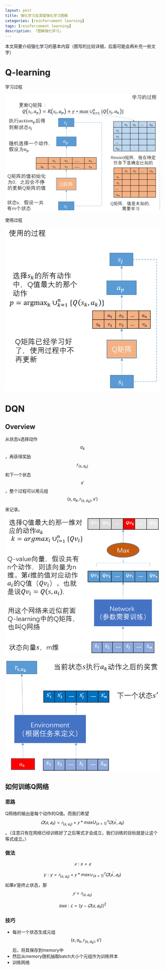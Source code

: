 ```yaml
---
layout: post  
title: 强化学习及深度强化学习图解
categories: [reinforcement learning]  
tags: [reinforcement learning]  
description: 「图解强化学习」   
---
```


本文简要介绍强化学习的基本内容（图写的比较详细，后面可能会再补充一些文字）

# Q-learning
学习过程
<center>
	<p><img src="https://raw.githubusercontent.com/xiangrongzeng/xiangrongzeng.github.io/master/_posts/graph/q-learning-learn.jpg" align="center"></p>
</center>

使用过程
<center>
	<p><img src="https://raw.githubusercontent.com/xiangrongzeng/xiangrongzeng.github.io/master/_posts/graph/q-learning-use.jpg" align="center"></p>
</center>

# DQN
## Overview
从状态s选择动作$$a_k$$，再获得奖励$$r_(s,a_k)$$和下一个状态$$s'$$，整个过程可以用元组$$(s,a_k,r_(s,a_k),s')$$来记录。
<center>
	<p><img src="https://raw.githubusercontent.com/xiangrongzeng/xiangrongzeng.github.io/master/_posts/graph/dqn-state2action.jpg" align="center"></p>
</center>

<center>
	<p><img src="https://raw.githubusercontent.com/xiangrongzeng/xiangrongzeng.github.io/master/_posts/graph/dqn-stateaction2rewardnewstate.jpg" align="center"></p>
</center>

## 如何训练Q网络
### 思路

Q网络的输出是每个动作的Q值。而我们希望$$𝑄(𝑠,𝑎_𝑘 )=𝑟_(𝑠,𝑎_𝑘 )+𝛾*maxU_(𝑘=1)^𝑛 {𝑄(𝑠^′,𝑎_𝑘 )}$$。（注意只有在网络已经训练好了之后等式才会成立，我们训练的目标就是让这个等式成立。）
### 做法

$$𝑥:x=𝑠$$

$$y:y=𝑟_(𝑠,𝑎_𝑘 )+𝛾*max∪_(𝑘=1)^𝑛 {𝑄(𝑠^′,𝑎_𝑘 )}$$如果𝑠′是终止状态，那$$𝑦=𝑟_(𝑠,𝑎_𝑘 )$$


$$𝑙𝑜𝑠𝑠:𝐿=(y−𝑄(𝑠,𝑎_𝑘 ))^2$$

### 技巧
- 每对一个状态生成元组$$(s,a_k,r_(s,a_k),s')$$后，将其保存到memory中
- 然后从memory随机抽取batch大小个元组作为训练样本
- 训练网络
